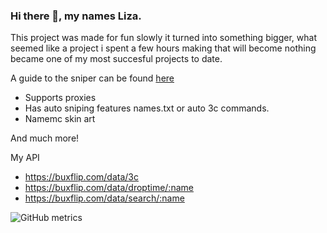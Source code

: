 ### Hi there 👋, my names Liza.
This project was made for fun slowly it turned into something bigger, what seemed like a project i spent a few hours making that will become nothing became one of my most succesful projects to date.

A guide to the sniper can be found [here](https://github.com/6uf/mcsn/tree/main/documents)

- Supports proxies
- Has auto sniping features names.txt or auto 3c commands.
- Namemc skin art

And much more!

My API
- https://buxflip.com/data/3c
- https://buxflip.com/data/droptime/:name
- https://buxflip.com/data/search/:name

![GitHub metrics](https://metrics.lecoq.io/6uf)
